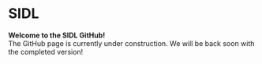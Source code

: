 # SIDL
**Welcome to the SIDL GitHub!**  
The GitHub page is currently under construction. We will be back soon with the completed version!
